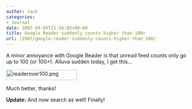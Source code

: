 ```yaml
---
author: Jack
categories:
- Journal
date: 2007-09-05T21:56:03+00:00
title: Google Reader suddenly counts higher than 100+
url: /2007/google-reader-suddenly-counts-higher-than-100/
---
```


A minor annoyance with Google Reader is that unread feed counts only go up to 100 (or 100+). Alluva sudden today, I get this&#8230; 


<img src="/files/readerover100.png" alt="readerover100.png" border="0" width="193" height="28" /> 

Much better, thanks! 

**Update:** And now search as well! Finally!